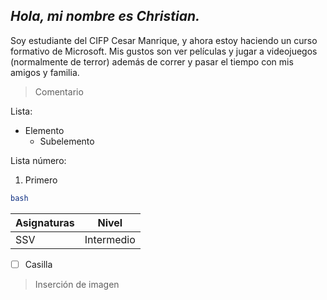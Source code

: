 ## *Hola, mi nombre es Christian.*


Soy estudiante del CIFP Cesar Manrique, y ahora estoy haciendo un curso formativo de Microsoft.
Mis gustos son ver películas y jugar a videojuegos (normalmente de terror) además de correr y pasar el tiempo con mis amigos y familia.


> Comentario

Lista:
- Elemento
  - Subelemento

Lista número:
1. Primero

```bash
bash
```

| Asignaturas | Nivel |
|-------------|-------|
| SSV         | Intermedio|

- [ ] Casilla

> Inserción de imagen

